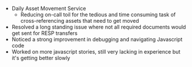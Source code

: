 - Daily Asset Movement Service
	- Reducing on-call toil for the tedious and time consuming task of cross-referencing assets that need to get moved
- Resolved a long standing issue where not all required documents would get sent for RESP transfers
- Noticed a strong improvement in debugging and navigating Javascript code
- Worked on more javascript stories, still very lacking in experience but it's getting better slowly